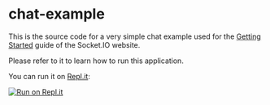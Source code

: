 # chat-example

This is the source code for a very simple chat example used for
the [Getting Started](http://socket.io/get-started/chat/) guide
of the Socket.IO website.

Please refer to it to learn how to run this application.

<!-- You can also spin up a free Heroku dyno to test it out:

[![Deploy](https://www.herokucdn.com/deploy/button.png)](https://heroku.com/deploy?template=https://github.com/socketio/chat-example) -->

You can run it on [Repl.it](https://repl.it/):

[![Run on Repl.it](https://socketio.arvind422.repl.co)](https://socketio.arvind422.repl.co)
